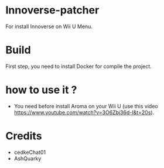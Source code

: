 # Innoverse-patcher
For install Innoverse on Wii U Menu.

# Build
First step, you need to install Docker for compile the project.

# how to use it ?
- You need before install Aroma on your Wii U (use this video https://www.youtube.com/watch?v=3O6Zbj36d-I&t=20s).

# Credits 
- cedkeChat01
- AshQuarky
